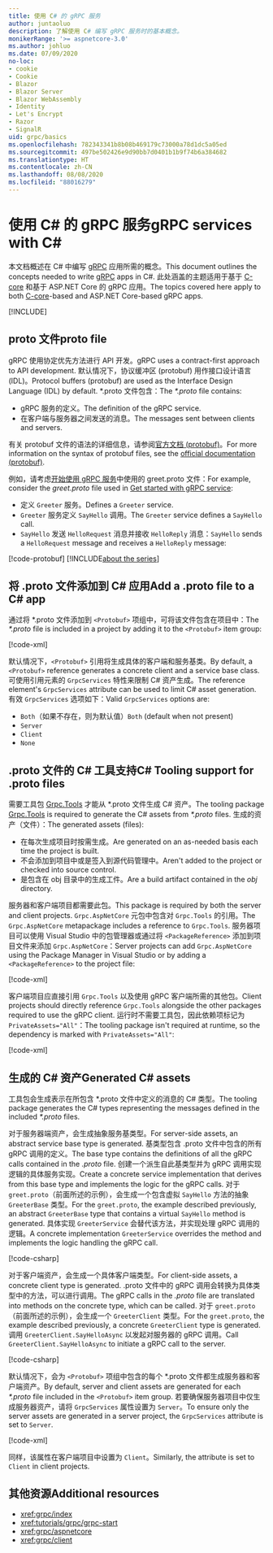 ```yaml
---
title: 使用 C# 的 gRPC 服务
author: juntaoluo
description: 了解使用 C# 编写 gRPC 服务时的基本概念。
monikerRange: '>= aspnetcore-3.0'
ms.author: johluo
ms.date: 07/09/2020
no-loc:
- cookie
- Cookie
- Blazor
- Blazor Server
- Blazor WebAssembly
- Identity
- Let's Encrypt
- Razor
- SignalR
uid: grpc/basics
ms.openlocfilehash: 782343341b8b08b469179c73000a78d1dc5a05ed
ms.sourcegitcommit: 497be502426e9d90bb7d0401b1b9f74b6a384682
ms.translationtype: HT
ms.contentlocale: zh-CN
ms.lasthandoff: 08/08/2020
ms.locfileid: "88016279"
---
```

# <a name="grpc-services-with-c"></a><span data-ttu-id="96a5f-103">使用 C\# 的 gRPC 服务</span><span class="sxs-lookup"><span data-stu-id="96a5f-103">gRPC services with C\#</span></span>

<span data-ttu-id="96a5f-104">本文档概述在 C# 中编写 [gRPC](https://grpc.io/docs/guides/) 应用所需的概念。</span><span class="sxs-lookup"><span data-stu-id="96a5f-104">This document outlines the concepts needed to write [gRPC](https://grpc.io/docs/guides/) apps in C#.</span></span> <span data-ttu-id="96a5f-105">此处涵盖的主题适用于基于 [C-core](https://grpc.io/blog/grpc-stacks) 和基于 ASP.NET Core 的 gRPC 应用。</span><span class="sxs-lookup"><span data-stu-id="96a5f-105">The topics covered here apply to both [C-core](https://grpc.io/blog/grpc-stacks)-based and ASP.NET Core-based gRPC apps.</span></span>

[!INCLUDE[](~/includes/gRPCazure.md)]

## <a name="proto-file"></a><span data-ttu-id="96a5f-106">proto 文件</span><span class="sxs-lookup"><span data-stu-id="96a5f-106">proto file</span></span>

<span data-ttu-id="96a5f-107">gRPC 使用协定优先方法进行 API 开发。</span><span class="sxs-lookup"><span data-stu-id="96a5f-107">gRPC uses a contract-first approach to API development.</span></span> <span data-ttu-id="96a5f-108">默认情况下，协议缓冲区 (protobuf) 用作接口设计语言 (IDL)。</span><span class="sxs-lookup"><span data-stu-id="96a5f-108">Protocol buffers (protobuf) are used as the Interface Design Language (IDL) by default.</span></span> <span data-ttu-id="96a5f-109">\*.proto 文件包含：</span><span class="sxs-lookup"><span data-stu-id="96a5f-109">The *\*.proto* file contains:</span></span>

* <span data-ttu-id="96a5f-110">gRPC 服务的定义。</span><span class="sxs-lookup"><span data-stu-id="96a5f-110">The definition of the gRPC service.</span></span>
* <span data-ttu-id="96a5f-111">在客户端与服务器之间发送的消息。</span><span class="sxs-lookup"><span data-stu-id="96a5f-111">The messages sent between clients and servers.</span></span>

<span data-ttu-id="96a5f-112">有关 protobuf 文件的语法的详细信息，请参阅[官方文档 (protobuf)](https://developers.google.com/protocol-buffers/docs/proto3)。</span><span class="sxs-lookup"><span data-stu-id="96a5f-112">For more information on the syntax of protobuf files, see the [official documentation (protobuf)](https://developers.google.com/protocol-buffers/docs/proto3).</span></span>

<span data-ttu-id="96a5f-113">例如，请考虑[开始使用 gRPC 服务](xref:tutorials/grpc/grpc-start)中使用的 greet.proto 文件：</span><span class="sxs-lookup"><span data-stu-id="96a5f-113">For example, consider the *greet.proto* file used in [Get started with gRPC service](xref:tutorials/grpc/grpc-start):</span></span>

* <span data-ttu-id="96a5f-114">定义 `Greeter` 服务。</span><span class="sxs-lookup"><span data-stu-id="96a5f-114">Defines a `Greeter` service.</span></span>
* <span data-ttu-id="96a5f-115">`Greeter` 服务定义 `SayHello` 调用。</span><span class="sxs-lookup"><span data-stu-id="96a5f-115">The `Greeter` service defines a `SayHello` call.</span></span>
* <span data-ttu-id="96a5f-116">`SayHello` 发送 `HelloRequest` 消息并接收 `HelloReply` 消息：</span><span class="sxs-lookup"><span data-stu-id="96a5f-116">`SayHello` sends a `HelloRequest` message and receives a `HelloReply` message:</span></span>

[!code-protobuf[](~/tutorials/grpc/grpc-start/sample/GrpcGreeter/Protos/greet.proto)]
[!INCLUDE[about the series](~/includes/code-comments-loc.md)]

## <a name="add-a-proto-file-to-a-c-app"></a><span data-ttu-id="96a5f-117">将 .proto 文件添加到 C\# 应用</span><span class="sxs-lookup"><span data-stu-id="96a5f-117">Add a .proto file to a C\# app</span></span>

<span data-ttu-id="96a5f-118">通过将 \*.proto 文件添加到 `<Protobuf>` 项组中，可将该文件包含在项目中：</span><span class="sxs-lookup"><span data-stu-id="96a5f-118">The *\*.proto* file is included in a project by adding it to the `<Protobuf>` item group:</span></span>

[!code-xml[](~/tutorials/grpc/grpc-start/sample/GrpcGreeter/GrpcGreeter.csproj?highlight=2&range=7-9)]

<span data-ttu-id="96a5f-119">默认情况下，`<Protobuf>` 引用将生成具体的客户端和服务基类。</span><span class="sxs-lookup"><span data-stu-id="96a5f-119">By default, a `<Protobuf>` reference generates a concrete client and a service base class.</span></span> <span data-ttu-id="96a5f-120">可使用引用元素的 `GrpcServices` 特性来限制 C# 资产生成。</span><span class="sxs-lookup"><span data-stu-id="96a5f-120">The reference element's `GrpcServices` attribute can be used to limit C# asset generation.</span></span> <span data-ttu-id="96a5f-121">有效 `GrpcServices` 选项如下：</span><span class="sxs-lookup"><span data-stu-id="96a5f-121">Valid `GrpcServices` options are:</span></span>

* <span data-ttu-id="96a5f-122">`Both`（如果不存在，则为默认值）</span><span class="sxs-lookup"><span data-stu-id="96a5f-122">`Both` (default when not present)</span></span>
* `Server`
* `Client`
* `None`

## <a name="c-tooling-support-for-proto-files"></a><span data-ttu-id="96a5f-123">.proto 文件的 C# 工具支持</span><span class="sxs-lookup"><span data-stu-id="96a5f-123">C# Tooling support for .proto files</span></span>

<span data-ttu-id="96a5f-124">需要工具包 [Grpc.Tools](https://www.nuget.org/packages/Grpc.Tools/) 才能从 \*.proto 文件生成 C# 资产。</span><span class="sxs-lookup"><span data-stu-id="96a5f-124">The tooling package [Grpc.Tools](https://www.nuget.org/packages/Grpc.Tools/) is required to generate the C# assets from *\*.proto* files.</span></span> <span data-ttu-id="96a5f-125">生成的资产（文件）：</span><span class="sxs-lookup"><span data-stu-id="96a5f-125">The generated assets (files):</span></span>

* <span data-ttu-id="96a5f-126">在每次生成项目时按需生成。</span><span class="sxs-lookup"><span data-stu-id="96a5f-126">Are generated on an as-needed basis each time the project is built.</span></span>
* <span data-ttu-id="96a5f-127">不会添加到项目中或是签入到源代码管理中。</span><span class="sxs-lookup"><span data-stu-id="96a5f-127">Aren't added to the project or checked into source control.</span></span>
* <span data-ttu-id="96a5f-128">是包含在 obj 目录中的生成工件。</span><span class="sxs-lookup"><span data-stu-id="96a5f-128">Are a build artifact contained in the *obj* directory.</span></span>

<span data-ttu-id="96a5f-129">服务器和客户端项目都需要此包。</span><span class="sxs-lookup"><span data-stu-id="96a5f-129">This package is required by both the server and client projects.</span></span> <span data-ttu-id="96a5f-130">`Grpc.AspNetCore` 元包中包含对 `Grpc.Tools` 的引用。</span><span class="sxs-lookup"><span data-stu-id="96a5f-130">The `Grpc.AspNetCore` metapackage includes a reference to `Grpc.Tools`.</span></span> <span data-ttu-id="96a5f-131">服务器项目可以使用 Visual Studio 中的包管理器或通过将 `<PackageReference>` 添加到项目文件来添加 `Grpc.AspNetCore`：</span><span class="sxs-lookup"><span data-stu-id="96a5f-131">Server projects can add `Grpc.AspNetCore` using the Package Manager in Visual Studio or by adding a `<PackageReference>` to the project file:</span></span>

[!code-xml[](~/tutorials/grpc/grpc-start/sample/GrpcGreeter/GrpcGreeter.csproj?highlight=1&range=12)]

<span data-ttu-id="96a5f-132">客户端项目应直接引用 `Grpc.Tools` 以及使用 gRPC 客户端所需的其他包。</span><span class="sxs-lookup"><span data-stu-id="96a5f-132">Client projects should directly reference `Grpc.Tools` alongside the other packages required to use the gRPC client.</span></span> <span data-ttu-id="96a5f-133">运行时不需要工具包，因此依赖项标记为 `PrivateAssets="All"`：</span><span class="sxs-lookup"><span data-stu-id="96a5f-133">The tooling package isn't required at runtime, so the dependency is marked with `PrivateAssets="All"`:</span></span>

[!code-xml[](~/tutorials/grpc/grpc-start/sample/GrpcGreeterClient/GrpcGreeterClient.csproj?highlight=3&range=9-11)]

## <a name="generated-c-assets"></a><span data-ttu-id="96a5f-134">生成的 C# 资产</span><span class="sxs-lookup"><span data-stu-id="96a5f-134">Generated C# assets</span></span>

<span data-ttu-id="96a5f-135">工具包会生成表示在所包含 \*.proto 文件中定义的消息的 C# 类型。</span><span class="sxs-lookup"><span data-stu-id="96a5f-135">The tooling package generates the C# types representing the messages defined in the included *\*.proto* files.</span></span>

<span data-ttu-id="96a5f-136">对于服务器端资产，会生成抽象服务基类型。</span><span class="sxs-lookup"><span data-stu-id="96a5f-136">For server-side assets, an abstract service base type is generated.</span></span> <span data-ttu-id="96a5f-137">基类型包含 .proto 文件中包含的所有 gRPC 调用的定义。</span><span class="sxs-lookup"><span data-stu-id="96a5f-137">The base type contains the definitions of all the gRPC calls contained in the *.proto* file.</span></span> <span data-ttu-id="96a5f-138">创建一个派生自此基类型并为 gRPC 调用实现逻辑的具体服务实现。</span><span class="sxs-lookup"><span data-stu-id="96a5f-138">Create a concrete service implementation that derives from this base type and implements the logic for the gRPC calls.</span></span> <span data-ttu-id="96a5f-139">对于 `greet.proto`（前面所述的示例），会生成一个包含虚拟 `SayHello` 方法的抽象 `GreeterBase` 类型。</span><span class="sxs-lookup"><span data-stu-id="96a5f-139">For the `greet.proto`, the example described previously, an abstract `GreeterBase` type that contains a virtual `SayHello` method is generated.</span></span> <span data-ttu-id="96a5f-140">具体实现 `GreeterService` 会替代该方法，并实现处理 gRPC 调用的逻辑。</span><span class="sxs-lookup"><span data-stu-id="96a5f-140">A concrete implementation `GreeterService` overrides the method and implements the logic handling the gRPC call.</span></span>

[!code-csharp[](~/tutorials/grpc/grpc-start/sample/GrpcGreeter/Services/GreeterService.cs?name=snippet)]

<span data-ttu-id="96a5f-141">对于客户端资产，会生成一个具体客户端类型。</span><span class="sxs-lookup"><span data-stu-id="96a5f-141">For client-side assets, a concrete client type is generated.</span></span> <span data-ttu-id="96a5f-142">.proto 文件中的 gRPC 调用会转换为具体类型中的方法，可以进行调用。</span><span class="sxs-lookup"><span data-stu-id="96a5f-142">The gRPC calls in the *.proto* file are translated into methods on the concrete type, which can be called.</span></span> <span data-ttu-id="96a5f-143">对于 `greet.proto`（前面所述的示例），会生成一个 `GreeterClient` 类型。</span><span class="sxs-lookup"><span data-stu-id="96a5f-143">For the `greet.proto`, the example described previously, a concrete `GreeterClient` type is generated.</span></span> <span data-ttu-id="96a5f-144">调用 `GreeterClient.SayHelloAsync` 以发起对服务器的 gRPC 调用。</span><span class="sxs-lookup"><span data-stu-id="96a5f-144">Call `GreeterClient.SayHelloAsync` to initiate a gRPC call to the server.</span></span>

[!code-csharp[](~/tutorials/grpc/grpc-start/sample/GrpcGreeterClient/Program.cs?name=snippet)]

<span data-ttu-id="96a5f-145">默认情况下，会为 `<Protobuf>` 项组中包含的每个 \*.proto 文件都生成服务器和客户端资产。</span><span class="sxs-lookup"><span data-stu-id="96a5f-145">By default, server and client assets are generated for each *\*.proto* file included in the `<Protobuf>` item group.</span></span> <span data-ttu-id="96a5f-146">若要确保服务器项目中仅生成服务器资产，请将 `GrpcServices` 属性设置为 `Server`。</span><span class="sxs-lookup"><span data-stu-id="96a5f-146">To ensure only the server assets are generated in a server project, the `GrpcServices` attribute is set to `Server`.</span></span>

[!code-xml[](~/tutorials/grpc/grpc-start/sample/GrpcGreeter/GrpcGreeter.csproj?highlight=2&range=7-9)]

<span data-ttu-id="96a5f-147">同样，该属性在客户端项目中设置为 `Client`。</span><span class="sxs-lookup"><span data-stu-id="96a5f-147">Similarly, the attribute is set to `Client` in client projects.</span></span>

## <a name="additional-resources"></a><span data-ttu-id="96a5f-148">其他资源</span><span class="sxs-lookup"><span data-stu-id="96a5f-148">Additional resources</span></span>

* <xref:grpc/index>
* <xref:tutorials/grpc/grpc-start>
* <xref:grpc/aspnetcore>
* <xref:grpc/client>
